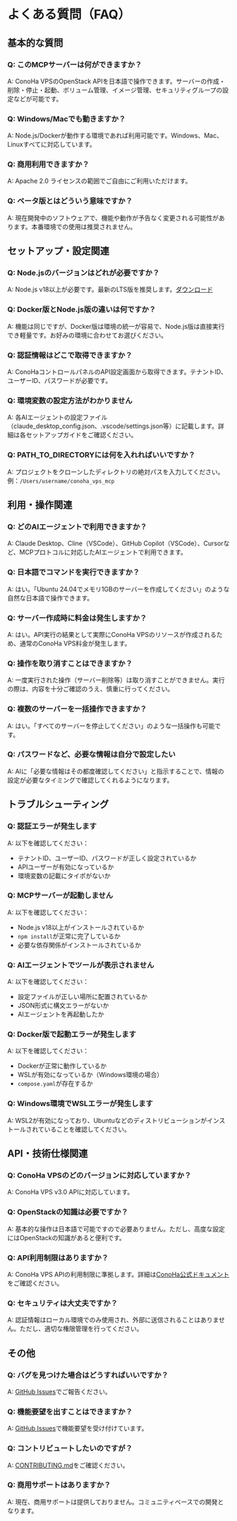 # よくある質問（FAQ）

## 基本的な質問

### Q: このMCPサーバーは何ができますか？

A: ConoHa VPSのOpenStack APIを日本語で操作できます。サーバーの作成・削除・停止・起動、ボリューム管理、イメージ管理、セキュリティグループの設定などが可能です。

### Q: Windows/Macでも動きますか？

A: Node.js/Dockerが動作する環境であれば利用可能です。Windows、Mac、Linuxすべてに対応しています。

### Q: 商用利用できますか？

A: Apache 2.0 ライセンスの範囲でご自由にご利用いただけます。

### Q: ベータ版とはどういう意味ですか？

A: 現在開発中のソフトウェアで、機能や動作が予告なく変更される可能性があります。本番環境での使用は推奨されません。

## セットアップ・設定関連

### Q: Node.jsのバージョンはどれが必要ですか？

A: Node.js v18以上が必要です。最新のLTS版を推奨します。[ダウンロード](https://nodejs.org/ja/download)

### Q: Docker版とNode.js版の違いは何ですか？

A: 機能は同じですが、Docker版は環境の統一が容易で、Node.js版は直接実行でき軽量です。お好みの環境に合わせてお選びください。

### Q: 認証情報はどこで取得できますか？

A: ConoHaコントロールパネルのAPI設定画面から取得できます。テナントID、ユーザーID、パスワードが必要です。

### Q: 環境変数の設定方法がわかりません

A: 各AIエージェントの設定ファイル（claude_desktop_config.json、.vscode/settings.json等）に記載します。詳細は各セットアップガイドをご確認ください。

### Q: PATH_TO_DIRECTORYには何を入れればいいですか？

A: プロジェクトをクローンしたディレクトリの絶対パスを入力してください。例：`/Users/username/conoha_vps_mcp`

## 利用・操作関連

### Q: どのAIエージェントで利用できますか？

A: Claude Desktop、Cline（VSCode）、GitHub Copilot（VSCode）、Cursorなど、MCPプロトコルに対応したAIエージェントで利用できます。

### Q: 日本語でコマンドを実行できますか？

A: はい。「Ubuntu 24.04でメモリ1GBのサーバーを作成してください」のような自然な日本語で操作できます。

### Q: サーバー作成時に料金は発生しますか？

A: はい。API実行の結果として実際にConoHa VPSのリソースが作成されるため、通常のConoHa VPS料金が発生します。

### Q: 操作を取り消すことはできますか？

A: 一度実行された操作（サーバー削除等）は取り消すことができません。実行の際は、内容を十分ご確認のうえ、慎重に行ってください。

### Q: 複数のサーバーを一括操作できますか？

A: はい。「すべてのサーバーを停止してください」のような一括操作も可能です。

### Q: パスワードなど、必要な情報は自分で設定したい

A: AIに「必要な情報はその都度確認してください」と指示することで、情報の設定が必要なタイミングで確認してくれるようになります。

## トラブルシューティング

### Q: 認証エラーが発生します

A: 以下を確認してください：

- テナントID、ユーザーID、パスワードが正しく設定されているか
- APIユーザーが有効になっているか
- 環境変数の記載にタイポがないか

### Q: MCPサーバーが起動しません

A: 以下を確認してください：

- Node.js v18以上がインストールされているか
- `npm install`が正常に完了しているか
- 必要な依存関係がインストールされているか

### Q: AIエージェントでツールが表示されません

A: 以下を確認してください：

- 設定ファイルが正しい場所に配置されているか
- JSON形式に構文エラーがないか
- AIエージェントを再起動したか

### Q: Docker版で起動エラーが発生します

A: 以下を確認してください：

- Dockerが正常に動作しているか
- WSLが有効になっているか（Windows環境の場合）
- `compose.yaml`が存在するか

### Q: Windows環境でWSLエラーが発生します

A: WSL2が有効になっており、Ubuntuなどのディストリビューションがインストールされていることを確認してください。

## API・技術仕様関連

### Q: ConoHa VPSのどのバージョンに対応していますか？

A: ConoHa VPS v3.0 APIに対応しています。

### Q: OpenStackの知識は必要ですか？

A: 基本的な操作は日本語で可能ですので必要ありません。ただし、高度な設定にはOpenStackの知識があると便利です。

### Q: API利用制限はありますか？

A: ConoHa VPS APIの利用制限に準拠します。詳細は[ConoHa公式ドキュメント](https://doc.conoha.jp/reference/api-vps3/?btn_id=reference-api-compute-vps3--breadcrumbs_reference-api-vps3)をご確認ください。

### Q: セキュリティは大丈夫ですか？

A: 認証情報はローカル環境でのみ使用され、外部に送信されることはありません。ただし、適切な権限管理を行ってください。

## その他

### Q: バグを見つけた場合はどうすればいいですか？

A: [GitHub Issues](https://github.com/gmo-internet/conoha_vps_mcp/issues)でご報告ください。

### Q: 機能要望を出すことはできますか？

A: [GitHub Issues](https://github.com/gmo-internet/conoha_vps_mcp/issues)で機能要望を受け付けています。

### Q: コントリビュートしたいのですが？

A: [CONTRIBUTING.md](../CONTRIBUTING.md)をご確認ください。

### Q: 商用サポートはありますか？

A: 現在、商用サポートは提供しておりません。コミュニティベースでの開発となります。
